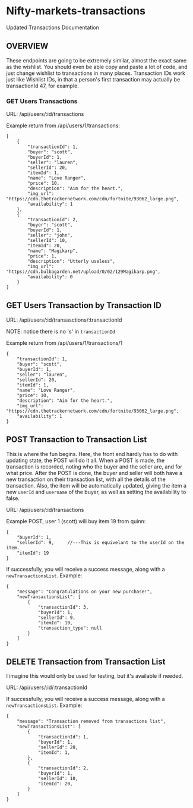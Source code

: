 # Nifty-markets-transactions

Updated Transactions Documentation

## OVERVIEW ## 

These endpoints are going to be extremely similar, almost the exact same as the wishlist. You should even be able copy and paste a lot of code, and just change wishlist to transactions in many places. Transaction IDs work just like Wishlist IDs, in that a person's first transaction may actually be transactionId 47, for example.


### GET Users Transactions ###

URL: /api/users/:id/transactions

Example return from /api/users/1/transactions:

```
[
    {
        "transactionId": 1,
        "buyer": "scott",
        "buyerId": 1,
        "seller": "lauren",
        "sellerId": 20,
        "itemId": 1,
        "name": "Love Ranger",
        "price": 10,
        "description": "Aim for the heart.",
        "img_url": "https://cdn.thetrackernetwork.com/cdn/fortnite/93062_large.png",
        "availability": 1
    },
    {
        "transactionId": 2,
        "buyer": "scott",
        "buyerId": 1,
        "seller": "john",
        "sellerId": 10,
        "itemId": 20,
        "name": "Magikarp",
        "price": 1,
        "description": "Utterly useless",
        "img_url": "https://cdn.bulbagarden.net/upload/0/02/129Magikarp.png",
        "availability": 0
    }
]
```


## GET Users Transaction by Transaction ID ##

URL: /api/users/:id/transasctions/:transactionId

NOTE: notice there is no 's' in `transactionId`

Example return from /api/users/1/transactions/1

```
{
    "transactionId": 1,
    "buyer": "scott",
    "buyerId": 1,
    "seller": "lauren",
    "sellerId": 20,
    "itemId": 1,
    "name": "Love Ranger",
    "price": 10,
    "description": "Aim for the heart.",
    "img_url": "https://cdn.thetrackernetwork.com/cdn/fortnite/93062_large.png",
    "availability": 1
}
```

## POST Transaction to Transaction List ##

This is where the fun begins. Here, the front end hardly has to do with updating state, the POST will do it all. When a POST is made, the transaction is recorded, noting who the buyer and the seller are, and for what price. After the POST is done, the buyer and seller will both have a new transaction on their transaction list, with all the details of the transaction. Also, the item will be automatically updated, giving the item a new `userId` and `username` of the buyer, as well as setting the availability to false.

URL: /api/users/:id/transactions

Example POST, user 1 (scott) will buy item 19 from quinn:

```
{
	"buyerId": 1,
	"sellerId": 9,     //---This is equivelant to the userId on the item.
	"itemId": 19
}
```

If successfully, you will receive a success message, along with a `newTransactionsList`. Example:

```
{
    "message": "Congratulations on your new purchase!",
    "newTransactionsList": [
        {
            "transactionId": 3,
            "buyerId": 1,
            "sellerId": 9,
            "itemId": 19,
            "transaction_type": null
        }
    ]
}
```

## DELETE Transaction from Transaction List ##

I imagine this would only be used for testing, but it's available if needed.

URL: /api/users/:id/:transactionId


If successfully, you will receive a success message, along with a `newTransactionsList`. Example:

```
{
    "message": "Transaction removed from transactions list",
    "newTransactionsList": [
        {
            "transactionId": 1,
            "buyerId": 1,
            "sellerId": 20,
            "itemId": 1,
        },
        {
            "transactionId": 2,
            "buyerId": 1,
            "sellerId": 10,
            "itemId": 20,
        }
    ]
}
```
